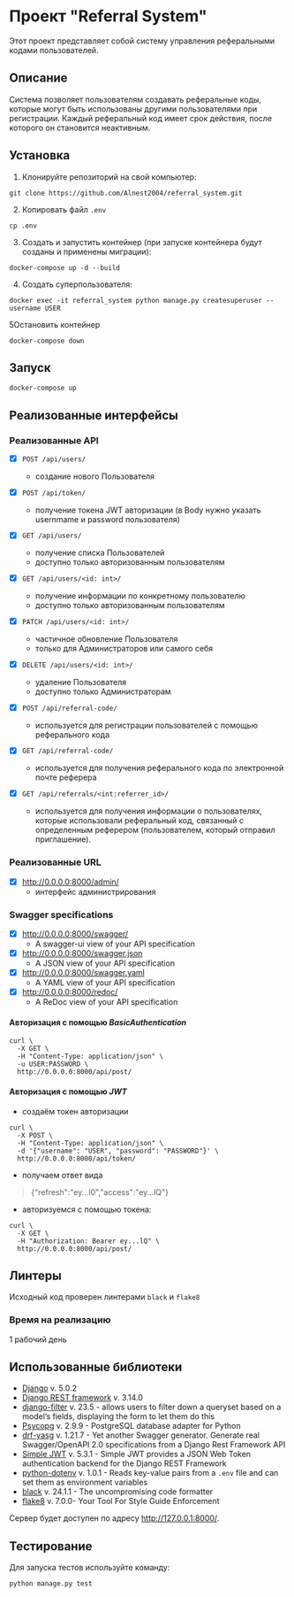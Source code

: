 # Проект "Referral System"

Этот проект представляет собой систему управления реферальными кодами пользователей.

## Описание

Система позволяет пользователям создавать реферальные коды, которые могут быть использованы другими пользователями при регистрации. Каждый реферальный код имеет срок действия, после которого он становится неактивным.

## Установка

1. Клонируйте репозиторий на свой компьютер:

```shell
git clone https://github.com/Alnest2004/referral_system.git
```

2. Копировать файл `.env` 
```shell
cp .env
```

3. Создать и запустить контейнер (при запуске контейнера будут созданы и применены миграции):
```shell
docker-compose up -d --build
```

4. Создать суперпользователя:
```shell
docker exec -it referral_system python manage.py createsuperuser --username USER
```

5Остановить контейнер
```shell
docker-compose down
```

## Запуск
```shell
docker-compose up
``` 

## Реализованные интерфейсы

### Реализованные API

- [X] `POST /api/users/`
  - создание нового Пользователя

- [x] `POST /api/token/`
  - получение токена JWT авторизации (в Body нужно указать usernmame и password пользователя)

- [x] `GET /api/users/`
  - получение списка Пользователей
  - доступно только авторизованным пользователям

- [x] `GET /api/users/<id: int>/`
  - получение информации по конкретному пользователю
  - доступно только авторизованным пользователям

- [x] `PATCH /api/users/<id: int>/`
  - частичное обновление Пользователя
  - только для Администраторов или самого себя

- [x] `DELETE /api/users/<id: int>/`
  - удаление Пользователя
  - доступно только Администраторам

- [X] `POST /api/referral-code/`
  - используется для регистрации пользователей с помощью реферального кода

- [X] `GET /api/referral-code/`
  - используется для получения реферального кода по электронной почте реферера

- [X] `GET /api/referrals/<int:referrer_id>/`
  - используется для получения информации о пользователях, которые использовали реферальный код, связанный с определенным реферером (пользователем, который отправил приглашение). 

### Реализованные URL

- [x] <http://0.0.0.0:8000/admin/>
  - интерфейс администрирования

### Swagger specifications

- [x] <http://0.0.0.0:8000/swagger/> 
  - A swagger-ui view of your API specification 
- [x] <http://0.0.0.0:8000/swagger.json> 
  - A JSON view of your API specification 
- [x] <http://0.0.0.0:8000/swagger.yaml> 
  - A YAML view of your API specification
- [x] <http://0.0.0.0:8000/redoc/> 
  - A ReDoc view of your API specification 

#### Авторизация с помощью *BasicAuthentication* 
```shell
curl \
  -X GET \
  -H "Content-Type: application/json" \
  -u USER:PASSWORD \
  http://0.0.0.0:8000/api/post/
```

#### Авторизация с помощью *JWT*

- создаём токен авторизации
```shell
curl \
  -X POST \
  -H "Content-Type: application/json" \
  -d '{"username": "USER", "password": "PASSWORD"}' \
  http://0.0.0.0:8000/api/token/
```

- получаем ответ вида
> {"refresh":"ey...I0","access":"ey...lQ"}

- авторизуемся с помощью токена:
```shell
curl \
  -X GET \
  -H "Authorization: Bearer ey...lQ" \
  http://0.0.0.0:8000/api/post/
```

## Линтеры

Исходный код проверен линтерами `black` и `flake8`


### Время на реализацию

1 рабочий день


## Использованные библиотеки

- [Django](https://www.djangoproject.com/) v. 5.0.2
- [Django REST framework](https://www.django-rest-framework.org/) v. 3.14.0
- [django-filter](https://django-filter.readthedocs.io/en/stable/) v. 23.5 - allows users to filter down a queryset based on a model’s fields, displaying the form to let them do this
- [Psycopg](https://www.psycopg.org/docs/) v. 2.9.9 - PostgreSQL database adapter for Python
- [drf-yasg](https://drf-yasg.readthedocs.io/en/stable/) v. 1.21.7 - Yet another Swagger generator. Generate real Swagger/OpenAPI 2.0 specifications from a Django Rest Framework API
- [Simple JWT](https://django-rest-framework-simplejwt.readthedocs.io/en/latest/) v. 5.3.1 - Simple JWT provides a JSON Web Token authentication backend for the Django REST Framework
- [python-dotenv](https://pypi.org/project/python-dotenv/) v. 1.0.1 - Reads key-value pairs from a `.env` file and can set them as environment variables
- [black](https://black.readthedocs.io/en/stable/) v. 24.1.1 - The uncompromising code formatter
- [flake8](https://flake8.pycqa.org/en/latest/index.html) v. 7.0.0- Your Tool For Style Guide Enforcement


Сервер будет доступен по адресу http://127.0.0.1:8000/.

## Тестирование

Для запуска тестов используйте команду:
```shell
python manage.py test
```


